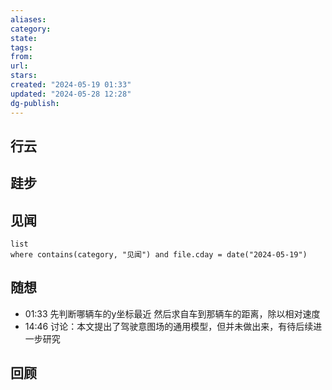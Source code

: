 ```yaml
---
aliases: 
category: 
state: 
tags: 
from: 
url: 
stars: 
created: "2024-05-19 01:33"
updated: "2024-05-28 12:28"
dg-publish: 
---
```

## 行云

## 跬步

## 见闻

```dataview
list
where contains(category, "见闻") and file.cday = date("2024-05-19")
```

## 随想
- 01:33 
	先判断哪辆车的y坐标最近
	然后求自车到那辆车的距离，除以相对速度 
- 14:46 讨论：本文提出了驾驶意图场的通用模型，但并未做出来，有待后续进一步研究 

## 回顾